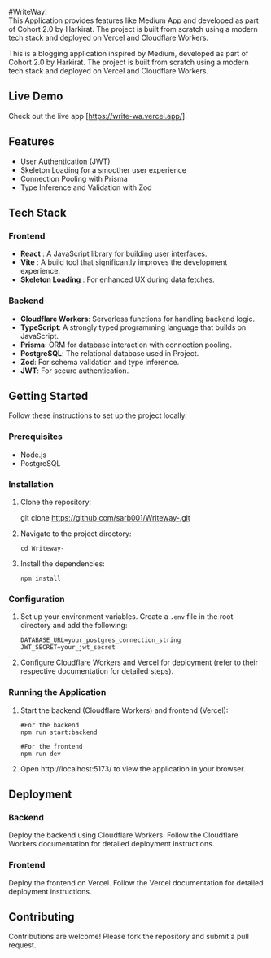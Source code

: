   #WriteWay!
   <br/>
 This Application provides features like  Medium App and  developed as part of Cohort 2.0 by Harkirat. The project is built from scratch using a modern tech stack and deployed on Vercel and Cloudflare Workers.

This is a blogging application inspired by Medium, developed as part of Cohort 2.0 by Harkirat. The project is built from scratch using a modern tech stack and deployed on Vercel and Cloudflare Workers.

## Live Demo
Check out the live app [https://write-wa.vercel.app/].
## Features

-   User Authentication (JWT)
-   Skeleton Loading for a smoother user experience
-   Connection Pooling with Prisma
-   Type Inference and Validation with Zod

## Tech Stack

### Frontend

-   **React** :  A JavaScript library for building user interfaces.
-   **Vite**  : A build tool that significantly improves the development experience.
-   **Skeleton Loading** :  For enhanced UX during data fetches.

### Backend

-   **Cloudflare Workers**: Serverless functions for handling backend logic.
-   **TypeScript**: A strongly typed programming language that builds on JavaScript.
-   **Prisma**: ORM for database interaction with connection pooling.
-   **PostgreSQL**: The relational database used in Project.
-   **Zod**: For schema validation and type inference.
-   **JWT**: For secure authentication.

## Getting Started

Follow these instructions to set up the project locally.

### Prerequisites

-   Node.js
-   PostgreSQL

### Installation

 1.  Clone the repository:
	

	    git clone https://github.com/sarb001/Writeway-.git

 2. Navigate to the project directory:
 

	    cd Writeway-

 3. Install the dependencies:
	 

		npm install

 ### Configuration

1.  Set up your environment variables. Create a `.env` file in the root directory and add the following:
	

	    DATABASE_URL=your_postgres_connection_string
		JWT_SECRET=your_jwt_secret

2. Configure Cloudflare Workers and Vercel for deployment (refer to their respective documentation for detailed steps).

### Running the Application

 1. Start the backend (Cloudflare Workers) and frontend (Vercel):
 

		#For the backend
		npm run start:backend

		#For the frontend
		npm run dev

 2. Open http://localhost:5173/ to view the application in your browser.
 
## Deployment

### Backend

Deploy the backend using Cloudflare Workers. Follow the Cloudflare Workers documentation for detailed deployment instructions.

### Frontend

Deploy the frontend on Vercel. Follow the Vercel documentation for detailed deployment instructions.

## Contributing

Contributions are welcome! Please fork the repository and submit a pull request.
